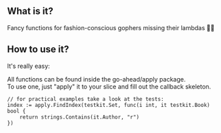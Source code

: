 ## What is it?
Fancy functions for fashion-conscious gophers missing their lambdas 🎩🍷

## How to use it?
It's really easy: 

All functions can be found inside the go-ahead/apply package. \
To use one, just "apply" it to your slice and fill out the callback skeleton.
```
// for practical examples take a look at the tests:
index := apply.FindIndex(testkit.Set, func(i int, it testkit.Book) bool {
	return strings.Contains(it.Author, "r")
})
```
